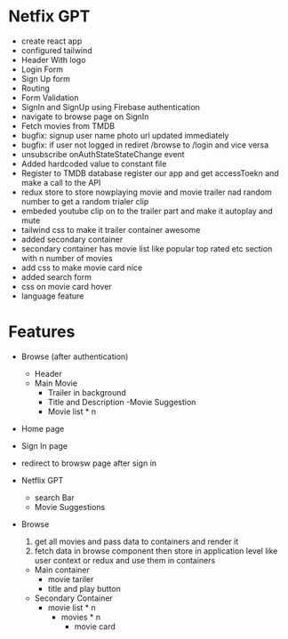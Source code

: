 # Netfix GPT
- create react app
- configured tailwind
- Header With logo
- Login Form
- Sign Up form
- Routing
- Form Validation
- SignIn and SignUp using Firebase authentication
- navigate to browse page on SignIn
- Fetch movies from TMDB
- bugfix: signup user name photo url updated immediately
- bugfix: if user not logged in rediret /browse to /login and vice versa
- unsubscribe onAuthStateStateChange event 
- Added hardcoded value to constant file
- Register to TMDB database register our app and get accessToekn and make a call to the API
- redux store to store nowplaying movie and movie trailer nad random number to get a random trialer clip
- embeded youtube clip on to the trailer part and make it autoplay and mute
- tailwind css to make it trailer container awesome
- added secondary container
- secondary container has movie list like popular top rated etc section with n number of movies
- add css to make movie card nice
- added search form
- css on movie card hover
- language feature


# Features
- Browse (after authentication)
    - Header
    - Main Movie
        - Trailer in background
        - Title and Description
    -Movie Suggestion
        - Movie list * n
- Home page
- Sign In page
- redirect to browsw page after sign in

- Netflix GPT
    - search Bar
    - Movie Suggestions

- Browse
    1. get all movies and pass data to containers and render it
    2. fetch data in browse component then store in application level like user context or redux and use them in containers
    - Main container
        - movie tariler
        - title and play button
    - Secondary Container
        - movie list * n
            - movies * n
                - movie card



